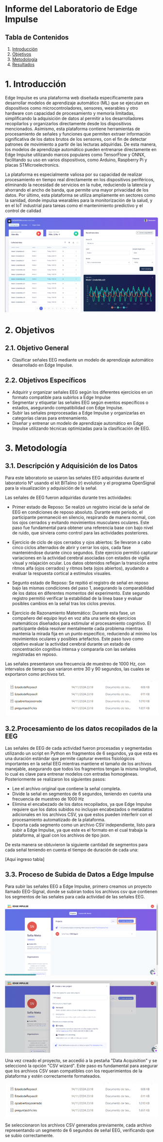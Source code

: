 # Informe del Laboratorio de Edge Impulse
## Tabla de Contenidos

1. [Introducción](#1-introducción)
2. [Objetivos](#2-objetivos)
3. [Metodología](#3-metodología)
4. [Resultados](#4-resultados)

# 1. Introducción
Edge Impulse es una plataforma web diseñada específicamente para desarrollar modelos de aprendizaje automático (ML) que se ejecutan en dispositivos como microcontroladores, sensores, wearables y otro hardware con capacidad de procesamiento y memoria limitadas, simplificando la adquisición de datos al permitir a los desarrolladores recopilarlos y organizarlos directamente desde los dispositivos mencionados. Asimismo, esta plataforma contiene herramientas de procesamiento de señales y funciones que permiten extraer información significativa de los datos brutos de los sensores, con el fin de detectar patrones de movimiento a partir de las lecturas adquiridas. De esta manera, los modelos de aprendizaje automático pueden entrenarse directamente en Edge Impulse utilizando marcos populares como TensorFlow y ONNX, facilitando su uso en varios dispositivos, como Arduino, Raspberry Pi y placas STMicroelectronics.

La plataforma es especialmente valiosa por su capacidad de realizar procesamiento en tiempo real directamente en los dispositivos periféricos, eliminando la necesidad de servicios en la nube, reduciendo la latencia y ahorrando el ancho de banda, que permite una mayor privacidad de los datos. Por último, esta plataforma se utiliza ampliamente en sectores como la sanidad, donde impulsa wearables para la monitorización de la salud, y en el IoT industrial para tareas como el mantenimiento predictivo y el control de calidad
<div align="center">
  <img src="./IMAGENES/4.png"><p>
  </p>
</div>

# 2. Objetivos

## 2.1. Objetivo General
- Clasificar señales EEG mediante un modelo de aprendizaje automático desarrollado en Edge Impulse.

## 2.2. Objetivos Específicos
- Adquirir y organizar señales EEG según los diferentes ejercicios en un formato compatible para subirlos a Edge Impulse
- Segmentar y etiquetar las señales EEG según eventos específicos o estados, asegurando compatibilidad con Edge Impulse.
- Subir las señales preprocesadas a Edge Impulse y organizarlas en categorías claras para entrenamiento.
- Diseñar y entrenar un modelo de aprendizaje automático en Edge Impulse utilizando técnicas optimizadas para la clasificación de EEG.

# 3. Metodología
## 3.1. Descripción y Adquisición de los Datos

Para este laboratorio se usaron las señales EEG adquiridas durante el laboratorio N° usando el kit BITalino (r) evolution y el programa OpenSignal para la visualización y adquisición de la señal. 

Las señales de EEG fueron adquiridas durante tres actividades:

- Primer estado de Reposo: Se realizó un registro inicial de la señal de EEG en condiciones de reposo absoluto. Durante este periodo, el participante permaneció en silencio, respirando de manera normal, con los ojos cerrados y evitando movimientos musculares oculares. Este paso fue fundamental para obtener una referencia base con bajo nivel de ruido, que sirviera como control para las actividades posteriores.

- Ejercicio de ciclo de ojos cerrados y ojos abiertos: Se llevaron a cabo cinco ciclos alternados de abrir y cerrar los ojos, cada fase manteniéndose durante cinco segundos. Este ejercicio permitió capturar variaciones en la actividad cerebral asociadas con estados de vigilia visual y relajación ocular. Los datos obtenidos reflejan la transición entre ritmos alfa (ojos cerrados) y ritmos beta (ojos abiertos), ayudando a evaluar la respuesta cortical a estímulos visuales.

- Segunto estado de Reposo: Se repitió el registro de señal en reposo bajo las mismas condiciones del paso 1, asegurando la comparabilidad de los datos en diferentes momentos del experimento. Este segundo registro permitió verificar la estabilidad de la línea base y evaluar posibles cambios en la señal tras los ciclos previos.

- Ejercicio de Razonamiento Matemático: Durante esta fase, un compañero del equipo leyó en voz alta una serie de ejercicios matemáticos diseñados para estimular el procesamiento cognitivo. El participante debía resolver mentalmente cada problema mientras mantenía la mirada fija en un punto específico, reduciendo al mínimo los movimientos oculares y posibles artefactos. Este paso tuvo como objetivo evaluar la actividad cerebral durante un estado de concentración cognitiva intensa y compararla con las señales registradas en reposo.

Las señales presentaron una frecuencia de muestreo de 1000 Hz, con intervalos de tiempo que variaron entre 30 y 90 segundos, las cuales se exportaron como archivos txt.
<div align="center">
  <img src="./IMAGENES/5.png"><p>
  </p>
</div>

## 3.2.Procesamiento de los datos recopilados de la EEG

Las señales de EEG de cada actividad fueron procesadas y segmentadas utilizando un script en Python en fragmentos de 6 segundos, ya que esta es una duración estándar que permite capturar eventos fisiológicos importantes en la señal EEG mientras mantiene el tamaño de los archivos manejable, asegurando que todos los fragmentos tengan la misma longitud, lo cual es clave para entrenar modelos con entradas homogéneas. Posteriormente se realizaron los siguientes pasos:
- Lee el archivo original que contiene la señal completa.
- Divide la señal en segmentos de 6 segundos, teniendo en cuenta una frecuencia de muestreo de 1000 Hz
- Elimina el encabezado de los datos recopilados, ya que Edge Impulse requiere que los datos subidos no incluyan encabezados o metadatos adicionales en los archivos CSV, ya que estos pueden interferir con el procesamiento automatizado de la plataforma.
- Exporta cada segmento como un archivo CSV independiente, listo para subir a Edge Impulse, ya que este es el formato en el cual trabaja la plataforma, al igual con los archivos de tipo json.

De esta manera se obtuvieron la siguiente cantidad de segmentos para cada señal teniendo en cuenta el tiempo de duración de cada una:

[Aquí ingreso tabla]

## 3.3. Proceso de Subida de Datos a Edge Impulse

Para subir las señales EEG a Edge Impulse, primero creamos un proyecto llamado EEG-Signal, donde se subiran todos los archivos csv que contienen los segmentos de las señales para cada actividad de las señales EEG.

<div align="center">
  <img src="./IMAGENES/1.png"><p>
  <img src="./IMAGENES/8.png"><p>
  </p>
</div>


Una vez creado el proyecto, se accedió a la pestaña "Data Acquisition" y se seleccionó la opción "CSV wizard". Este paso es fundamental para asegurar que los archivos CSV sean compatibles con los requerimientos de la plataforma y estén correctamente formateados.

<div align="center">
  <img src="./IMAGENES/5.png"><p>
  </p>
</div>



Se seleccionaron los archivos CSV generados previamente, cada archivo representando un segmento de 6 segundos de señal EEG, verificando que se subio correctamente.







